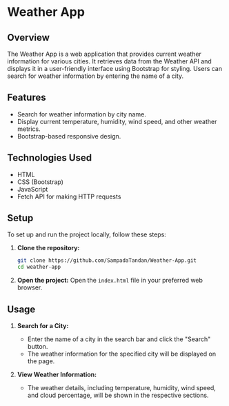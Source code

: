 # Weather App

## Overview

The Weather App is a web application that provides current weather information for various cities. It retrieves data from the Weather API and displays it in a user-friendly interface using Bootstrap for styling. Users can search for weather information by entering the name of a city.

## Features

- Search for weather information by city name.
- Display current temperature, humidity, wind speed, and other weather metrics.
- Bootstrap-based responsive design.

## Technologies Used

- HTML
- CSS (Bootstrap)
- JavaScript
- Fetch API for making HTTP requests

## Setup

To set up and run the project locally, follow these steps:

1. **Clone the repository:**
   ```bash
   git clone https://github.com/SampadaTandan/Weather-App.git
   cd weather-app
   ```

2. **Open the project:**
   Open the `index.html` file in your preferred web browser.



## Usage

1. **Search for a City:**
   - Enter the name of a city in the search bar and click the "Search" button.
   - The weather information for the specified city will be displayed on the page.

2. **View Weather Information:**
   - The weather details, including temperature, humidity, wind speed, and cloud percentage, will be shown in the respective sections.


